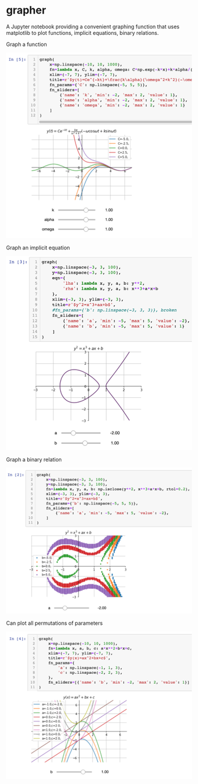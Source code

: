# grapher
A Jupyter notebook providing a convenient graphing function that uses matplotlib to plot functions, implicit equations, binary relations.

Graph a function

<img src="./ex_function.png" width="600" />

Graph an implicit equation

<img src="./ex_implicit_equation.png" width="600" />

Graph a binary relation

<img src="./ex_binary_relation.png" width="600" />

Can plot all permutations of parameters

<img src="./ex_multiparameter.png" width="600" />

